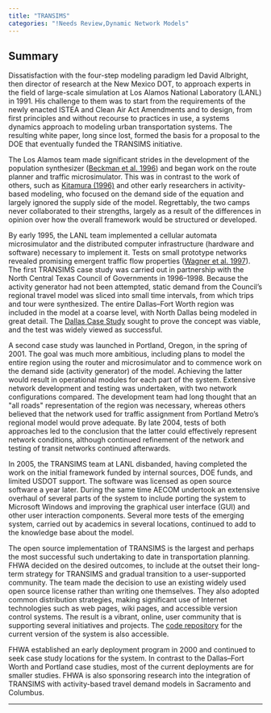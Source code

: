 ```yaml
---
title: "TRANSIMS"
categories: "!Needs Review,Dynamic Network Models"
---
```


Summary
-------

Dissatisfaction with the four-step modeling paradigm led David Albright, then director of research at the New Mexico DOT, to approach experts in the field of large-scale simulation at Los Alamos National Laboratory (LANL) in 1991. His challenge to them was to start from the requirements of the newly enacted ISTEA and Clean Air Act Amendments and to design, from first principles and without recourse to practices in use, a systems dynamics approach to modeling urban transportation systems. The resulting white paper, long since lost, formed the basis for a proposal to the DOE that eventually funded the TRANSIMS initiative.

The Los Alamos team made significant strides in the development of the population synthesizer ([Beckman et al. 1996](https://www.sciencedirect.com/science/article/pii/0965856496000043)) and began work on the route planner and traffic microsimulator. This was in contrast to the work of others, such as [Kitamura (1996)](http://media.tmiponline.org/clearinghouse/abtf/kitamura.pdf) and other early researchers in activity-based modeling, who focused on the demand side of the equation and largely ignored the supply side of the model. Regrettably, the two camps never collaborated to their strengths, largely as a result of the differences in opinion over how the overall framework would be structured or developed.

By early 1995, the LANL team implemented a cellular automata microsimulator and the distributed computer infrastructure (hardware and software) necessary to implement it. Tests on small prototype networks revealed promising emergent traffic flow properties ([Wagner et al. 1997](https://www.sciencedirect.com/science/article/pii/S0378437196003081?np=y)). The first TRANSIMS case study was carried out in partnership with the North Central Texas Council of Governments in 1996–1998. Because the activity generator had not been attempted, static demand from the Council’s regional travel model was sliced into small time intervals, from which trips and tour were synthesized. The entire Dallas–Fort Worth region was included in the model at a coarse level, with North Dallas being modeled in great detail. The [Dallas Case Study](Dallas_Case_Study) sought to prove the concept was viable, and the test was widely viewed as successful.

A second case study was launched in Portland, Oregon, in the spring of 2001. The goal was much more ambitious, including plans to model the entire region using the router and microsimulator and to commence work on the demand side (activity generator) of the model. Achieving the latter would result in operational modules for each part of the system. Extensive network development and testing was undertaken, with two network configurations compared. The development team had long thought that an "all roads" representation of the region was necessary, whereas others believed that the network used for traffic assignment from Portland Metro’s regional model would prove adequate. By late 2004, tests of both approaches led to the conclusion that the latter could effectively represent network conditions, although continued refinement of the network and testing of transit networks continued afterwards.

In 2005, the TRANSIMS team at LANL disbanded, having completed the work on the initial framework funded by internal sources, DOE funds, and limited USDOT support. The software was licensed as open source software a year later. During the same time AECOM undertook an extensive overhaul of several parts of the system to include porting the system to Microsoft Windows and improving the graphical user interface (GUI) and other user interaction components. Several more tests of the emerging system, carried out by academics in several locations, continued to add to the knowledge base about the model.

The open source implementation of TRANSIMS is the largest and perhaps the most successful such undertaking to date in transportation planning. FHWA decided on the desired outcomes, to include at the outset their long-term strategy for TRANSIMS and gradual transition to a user-supported community. The team made the decision to use an existing widely used open source license rather than writing one themselves. They also adopted common distribution strategies, making significant use of Internet technologies such as web pages, wiki pages, and accessible version control systems. The result is a vibrant, online, user community that is supporting several initiatives and projects. The [code repository](https://code.google.com/p/transims/) for the current version of the system is also accessible.

FHWA established an early deployment program in 2000 and continued to seek case study locations for the system. In contrast to the Dallas–Fort Worth and Portland case studies, most of the current deployments are for smaller studies. FHWA is also sponsoring research into the integration of TRANSIMS with activity-based travel demand models in Sacramento and Columbus.

------------------------------------------------------------------------

